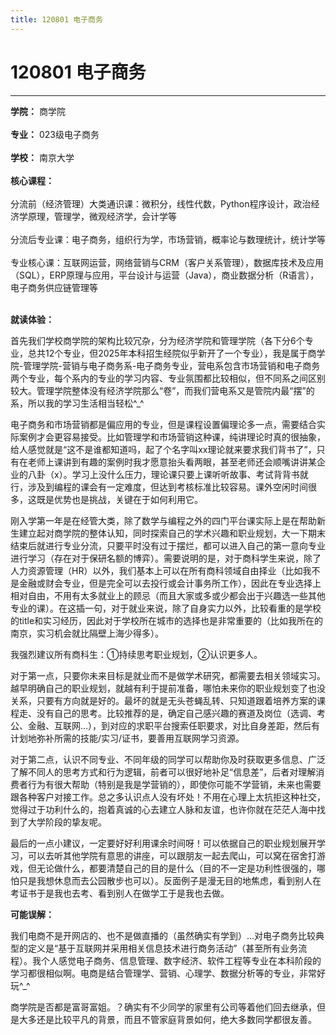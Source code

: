 ```yaml
---
title: 120801 电子商务
---
```

# 120801 电子商务
---
**学院：** 商学院<br></br>
**专业：** 023级电子商务<br></br>
**学校：** 南京大学<br></br>
**核心课程：**<br></br>分流前（经济管理）大类通识课：微积分，线性代数，Python程序设计，政治经济学原理，管理学，微观经济学，会计学等<br></br>
分流后专业课：电子商务，组织行为学，市场营销，概率论与数理统计，统计学等<br></br>专业核心课：互联网运营，网络营销与CRM（客户关系管理），数据库技术及应用（SQL），ERP原理与应用，平台设计与运营（Java），商业数据分析（R语言），电子商务供应链管理等<br></br>

**就读体验：**

首先我们学校商学院的架构比较冗杂，分为经济学院和管理学院（各下分6个专业，总共12个专业，但2025年本科招生经院似乎新开了一个专业），我是属于商学院-管理学院-营销与电子商务系-电子商务专业，营电系包含市场营销和电子商务两个专业，每个系内的专业的学习内容、专业氛围都比较相似，但不同系之间区别较大。管理学院整体没有经济学院那么“卷”，而我们营电系又是管院内最“摆”的系，所以我的学习生活相当轻松^_^

电子商务和市场营销都是偏应用的专业，但是课程设置偏理论多一点，需要结合实际案例才会更容易接受。比如管理学和市场营销这种课，纯讲理论时真的很抽象，给人感觉就是“这不是谁都知道吗，起了个名字叫xx理论就来要求我们背书了”，只有在老师上课讲到有趣的案例时我才愿意抬头看两眼，甚至老师还会顺嘴讲讲某企业的八卦（x）。学习上没什么压力，理论课只要上课听听故事、考试背背书就行，涉及到编程的课会有一定难度，但达到考核标准比较容易。课外空闲时间很多，这既是优势也是挑战，关键在于如何利用它。

刚入学第一年是在经管大类，除了数学与编程之外的四门平台课实际上是在帮助新生建立起对商学院的整体认知，同时探索自己的学术兴趣和职业规划，大一下期末结束后就进行专业分流，只要平时没有过于摆烂，都可以进入自己的第一意向专业进行学习（存在对于保研名额的博弈）。需要说明的是，对于商科学生来说，除了人力资源管理（HR）以外，我们基本上可以在所有商科领域自由择业（比如我不是金融或财会专业，但是完全可以去投行或会计事务所工作），因此在专业选择上相对自由，不用有太多就业上的顾忌（而且大家或多或少都会出于兴趣选一些其他专业的课）。在这插一句，对于就业来说，除了自身实力以外，比较看重的是学校的title和实习经历，因此对于学校所在城市的选择也是非常重要的（比如我所在的南京，实习机会就比隔壁上海少得多）。

我强烈建议所有商科生：①持续思考职业规划，②认识更多人。

对于第一点，只要你未来目标是就业而不是做学术研究，都需要去相关领域实习。越早明确自己的职业规划，就越有利于提前准备，哪怕未来你的职业规划变了也没关系，只要有方向就是好的。最坏的就是无头苍蝇乱转、只知道跟着培养方案的课程走、没有自己的思考。比较推荐的是，确定自己感兴趣的赛道及岗位（选调、考公、金融、互联网...），到对应的求职平台搜索任职要求，对比自身差距，然后有计划地弥补所需的技能/实习/证书，要善用互联网学习资源。

对于第二点，认识不同专业、不同年级的同学可以帮助你及时获取更多信息、广泛了解不同人的思考方式和行为逻辑，前者可以很好地补足“信息差”，后者对理解消费者行为有很大帮助（特别是我是学营销的），即使你可能不学营销，未来也需要跟各种客户对接工作。总之多认识点人没有坏处！不用在心理上太抗拒这种社交，觉得过于功利什么的，抱着真诚的心去建立人脉和友谊，也许你就在茫茫人海中找到了大学阶段的挚友呢。

最后的一点小建议，一定要好好利用课余时间呀！可以依据自己的职业规划展开学习，可以去听其他学院有意思的讲座，可以跟朋友一起去爬山，可以窝在宿舍打游戏，但无论做什么，都要清楚自己的目的是什么（目的不一定是功利性很强的，哪怕只是我想休息而去公园散步也可以）。反面例子是漫无目的地焦虑，看到别人在考证书于是我也去考、看到别人在做学工于是我也去做。

**可能误解：**

我们电商不是开网店的、也不是做直播的（虽然确实有学到）...对电子商务比较典型的定义是“基于互联网并采用相关信息技术进行商务活动”（甚至所有业务流程）。我个人感觉电子商务、信息管理、数字经济、软件工程等专业在本科阶段的学习都很相似啊。电商是结合管理学、营销、心理学、数据分析等的专业，非常好玩^_^

商学院是否都是富哥富姐。？确实有不少同学的家里有公司等着他们回去继承，但是大多还是比较平凡的背景，而且不管家庭背景如何，绝大多数同学都很友善。